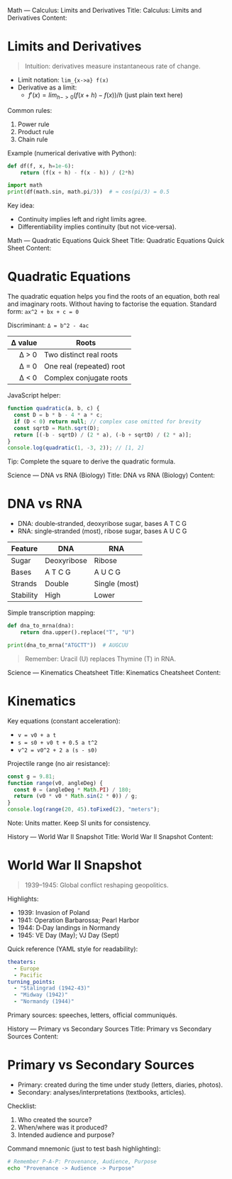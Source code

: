Math — Calculus: Limits and Derivatives
Title: Calculus: Limits and Derivatives
Content:

# Limits and Derivatives

> Intuition: derivatives measure instantaneous rate of change.

- Limit notation: `lim_{x->a} f(x)`
- Derivative as a limit:
  - $f'(x) = lim_{h->0} (f(x+h) - f(x)) / h$ (just plain text here)

Common rules:

1. Power rule
2. Product rule
3. Chain rule

Example (numerical derivative with Python):

```python
def df(f, x, h=1e-6):
    return (f(x + h) - f(x - h)) / (2*h)

import math
print(df(math.sin, math.pi/3))  # ≈ cos(pi/3) = 0.5
```

Key idea:

- Continuity implies left and right limits agree.
- Differentiability implies continuity (but not vice‑versa).

Math — Quadratic Equations Quick Sheet
Title: Quadratic Equations Quick Sheet
Content:

# Quadratic Equations

The quadratic equation helps you find the roots of an equation, both real and imaginary roots. Without having to factorise the equation.
Standard form: `ax^2 + bx + c = 0`

Discriminant: `Δ = b^2 - 4ac`

| Δ value | Roots                    |
| ------: | ------------------------ |
|   Δ > 0 | Two distinct real roots  |
|   Δ = 0 | One real (repeated) root |
|   Δ < 0 | Complex conjugate roots  |

JavaScript helper:

```js
function quadratic(a, b, c) {
  const D = b * b - 4 * a * c;
  if (D < 0) return null; // complex case omitted for brevity
  const sqrtD = Math.sqrt(D);
  return [(-b - sqrtD) / (2 * a), (-b + sqrtD) / (2 * a)];
}
console.log(quadratic(1, -3, 2)); // [1, 2]
```

Tip: Complete the square to derive the quadratic formula.

Science — DNA vs RNA (Biology)
Title: DNA vs RNA (Biology)
Content:

# DNA vs RNA

- DNA: double‑stranded, deoxyribose sugar, bases A T C G
- RNA: single‑stranded (most), ribose sugar, bases A U C G

| Feature   | DNA         | RNA           |
| --------- | ----------- | ------------- |
| Sugar     | Deoxyribose | Ribose        |
| Bases     | A T C G     | A U C G       |
| Strands   | Double      | Single (most) |
| Stability | High        | Lower         |

Simple transcription mapping:

```python
def dna_to_mrna(dna):
    return dna.upper().replace("T", "U")

print(dna_to_mrna("ATGCTT"))  # AUGCUU
```

> Remember: Uracil (U) replaces Thymine (T) in RNA.

Science — Kinematics Cheatsheet
Title: Kinematics Cheatsheet
Content:

# Kinematics

Key equations (constant acceleration):

- `v = v0 + a t`
- `s = s0 + v0 t + 0.5 a t^2`
- `v^2 = v0^2 + 2 a (s - s0)`

Projectile range (no air resistance):

```js
const g = 9.81;
function range(v0, angleDeg) {
  const θ = (angleDeg * Math.PI) / 180;
  return (v0 * v0 * Math.sin(2 * θ)) / g;
}
console.log(range(20, 45).toFixed(2), "meters");
```

Note: Units matter. Keep SI units for consistency.

History — World War II Snapshot
Title: World War II Snapshot
Content:

# World War II Snapshot

> 1939–1945: Global conflict reshaping geopolitics.

Highlights:

- 1939: Invasion of Poland
- 1941: Operation Barbarossa; Pearl Harbor
- 1944: D‑Day landings in Normandy
- 1945: VE Day (May); VJ Day (Sept)

Quick reference (YAML style for readability):

```yaml
theaters:
  - Europe
  - Pacific
turning_points:
  - "Stalingrad (1942-43)"
  - "Midway (1942)"
  - "Normandy (1944)"
```

Primary sources: speeches, letters, official communiqués.

History — Primary vs Secondary Sources
Title: Primary vs Secondary Sources
Content:

# Primary vs Secondary Sources

- Primary: created during the time under study (letters, diaries, photos).
- Secondary: analyses/interpretations (textbooks, articles).

Checklist:

1. Who created the source?
2. When/where was it produced?
3. Intended audience and purpose?

Command mnemonic (just to test bash highlighting):

```bash
# Remember P-A-P: Provenance, Audience, Purpose
echo "Provenance -> Audience -> Purpose"
```
